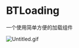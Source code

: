 # BTLoading
一个使用简单方便的加载组件


![Untitled.gif](https://upload-images.jianshu.io/upload_images/1243802-5df740b9069b25f2.gif?imageMogr2/auto-orient/strip)